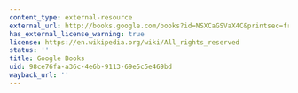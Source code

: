 ```yaml
---
content_type: external-resource
external_url: http://books.google.com/books?id=NSXCaGSVaX4C&printsec=frontcover
has_external_license_warning: true
license: https://en.wikipedia.org/wiki/All_rights_reserved
status: ''
title: Google Books
uid: 98ce76fa-a36c-4e6b-9113-69e5c5e469bd
wayback_url: ''
---
```

